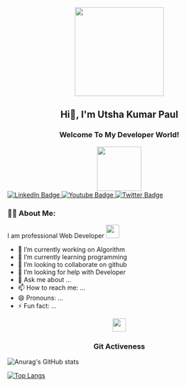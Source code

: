 
<div id="header" align="center">
  <img src="https://media.giphy.com/media/jdPMeyv9rn0hZHh8n9/giphy.gif" width="200" height="200"/>
  <h2>Hi👋, I'm Utsha Kumar Paul</h2> 
</div>

<div align="center">
  <h3>Welcome To My Developer World!</h3>
  <img src="https://komarev.com/ghpvc/?username=proloypaul&style=flat-square&color=blue" width="100"/>
</div>

<div id="badges">
  <a href="your-linkedin-URL">
    <img src="https://img.shields.io/badge/LinkedIn-blue?style=for-the-badge&logo=linkedin&logoColor=white" alt="LinkedIn Badge"/>
  </a>
  <a href="your-youtube-URL">
    <img src="https://img.shields.io/badge/YouTube-red?style=for-the-badge&logo=youtube&logoColor=white" alt="Youtube Badge"/>
  </a>
  <a href="your-twitter-URL">
    <img src="https://img.shields.io/badge/Twitter-blue?style=for-the-badge&logo=twitter&logoColor=white" alt="Twitter Badge"/>
  </a>
</div>

### :man_technologist: About Me:

I am professional Web Developer <img src="https://media.giphy.com/media/WUlplcMpOCEmTGBtBW/giphy.gif" width="30"> 

- 🔭 I’m currently working on Algorithm 
- 🌱 I’m currently learning programming
- 👯 I’m looking to collaborate on github
- 🤔 I’m looking for help with Developer
- 💬 Ask me about ...
- 📫 How to reach me: ...
- 😄 Pronouns: ...
- ⚡ Fun fact: ... 

<div align="center">
  <img src="https://media.giphy.com/media/RJCHOp6EBRLHO/giphy.gif" width="30">
  <h3>Git Activeness</h3>
</div>

![Anurag's GitHub stats](https://github-readme-stats.vercel.app/api?username=proloypaul&show_icons=true&theme=cobalt)

[![Top Langs](https://github-readme-stats.vercel.app/api/top-langs/?username=proloypaul&theme=cobalt&layout=compact)](https://github.com/anuraghazra/github-readme-stats)
